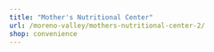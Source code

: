 ```yaml
---
title: "Mother's Nutritional Center"
url: /moreno-valley/mothers-nutritional-center-2/
shop: convenience
---
```

